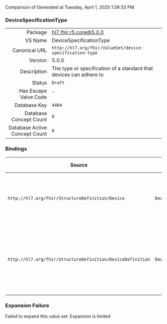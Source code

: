 Comparison of 
Generated at Tuesday, April 1, 2025 1:39:33 PM

### DeviceSpecificationType

|      |     |
| ---: | --- |
| Package | hl7.fhir.r5.core@5.0.0 |
| VS Name | DeviceSpecificationType |
| Canonical URL | `http://hl7.org/fhir/ValueSet/device-specification-type` |
| Version | 5.0.0 |
| Description | The type or specification of a standard that devices can adhere to |
| Status | `Draft` |
| Has Escape Valve Code | `` |
| Database Key | `4484` |
| Database Concept Count | `0` |
| Database Active Concept Count | `0` |
### Bindings

| Source | Element | Binding | Strength | Element Short |
| ------ | ------- | ------- | -------- | ------------- |
| `http://hl7.org/fhir/StructureDefinition/Device` | `Device.conformsTo.specification` | `http://hl7.org/fhir/ValueSet/device-specification-type` | `Example` | Identifies the standard, specification, or formal guidance that the device adheres to |
| `http://hl7.org/fhir/StructureDefinition/DeviceDefinition` | `DeviceDefinition.conformsTo.specification` | `http://hl7.org/fhir/ValueSet/device-specification-type` | `Example` | Identifies the standard, specification, or formal guidance that the device adheres to the Device Specification type |

### Expansion Failure

Failed to expand this value set: Expansion is limited
